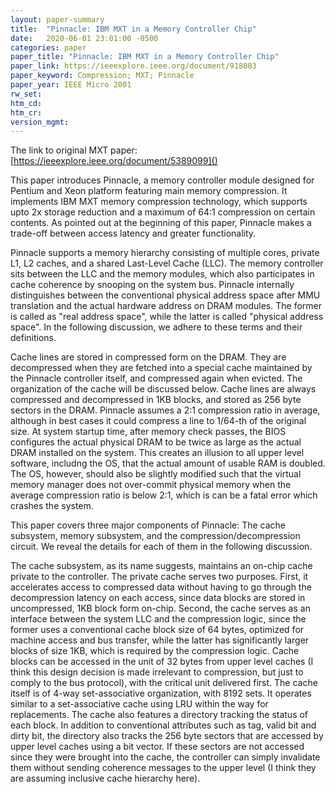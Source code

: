 ```yaml
---
layout: paper-summary
title:  "Pinnacle: IBM MXT in a Memory Controller Chip"
date:   2020-06-01 23:01:00 -0500
categories: paper
paper_title: "Pinnacle: IBM MXT in a Memory Controller Chip"
paper_link: https://ieeexplore.ieee.org/document/918003
paper_keyword: Compression; MXT; Pinnacle
paper_year: IEEE Micro 2001
rw_set:
htm_cd:
htm_cr:
version_mgmt:
---
```


The link to original MXT paper: [https://ieeexplore.ieee.org/document/5389099]()

This paper introduces Pinnacle, a memory controller module designed for Pentium and Xeon platform featuring main memory
compression. It implements IBM MXT memory compression technology, which supports upto 2x storage reduction and a
maximum of 64:1 compression on certain contents. As pointed out at the beginning of this paper, Pinnacle makes a trade-off
between access latency and greater functionality. 

Pinnacle supports a memory hierarchy consisting of multiple cores, private L1, L2 caches, and a shared Last-Level Cache 
(LLC). The memory controller sits between the LLC and the memory modules, which also participates in cache coherence by 
snooping on the system bus. Pinnacle internally distinguishes between the conventional physical address space after
MMU translation and the actual hardware address on DRAM modules. The former is called as "real address space", while the 
latter is called "physical address space". In the following discussion, we adhere to these terms and their definitions.

Cache lines are stored in compressed form on the DRAM. They are decompressed when they are fetched into a special cache 
maintained by the Pinnacle controller itself, and compressed again when evicted. The organization of the cache will
be discussed below. 
Cache lines are always compressed and decompressed in 1KB blocks, and stored as 256 byte sectors in the DRAM.
Pinnacle assumes a 2:1 compression ratio in average, although in best cases it could compress a line to 1/64-th of 
the original size.
At system startup time, after memory check passes, the BIOS configures the actual physical DRAM to be 
twice as large as the actual DRAM installed on the system. This creates an illusion to all upper level software, includng
the OS, that the actual amount of usable RAM is doubled. The OS, however, should also be slightly modified such that
the virtual memory manager does not over-commit physical memory when the average compression ratio is below 2:1, which 
is can be a fatal error which crashes the system.

This paper covers three major components of Pinnacle: The cache subsystem, memory subsystem, and the compression/decompression
circuit. We reveal the details for each of them in the following discussion.

The cache subsystem, as its name suggests, maintains an on-chip cache private to the controller. The private cache serves
two purposes. First, it accelerates access to compressed data without having to go through the decompression latency
on each access, since data blocks are stored in uncompressed, 1KB block form on-chip. Second, the cache serves as an 
interface between the system LLC and the compression logic, since the former uses a conventional cache block size of 64 
bytes, optimized for machine access and bus transfer, while the latter has significantly larger blocks of size 1KB,
which is required by the compression logic. Cache blocks can be accessed in the unit of 32 bytes from upper level
caches (I think this design decision is made irrelevant to compression, but just to comply to the bus protocol), with
the critical unit delivered first. The cache itself is of 4-way set-associative organization, with 8192 sets. It operates
similar to a set-associative cache using LRU within the way for replacements. The cache also features a directory tracking
the status of each block. In addition to conventional attributes such as tag, valid bit and dirty bit, the directory
also tracks the 256 byte sectors that are accessed by upper level caches using a bit vector. If these sectors are not 
accessed since they were brought into the cache, the controller can simply invalidate them without sending coherence 
messages to the upper level (I think they are assuming inclusive cache hierarchy here).